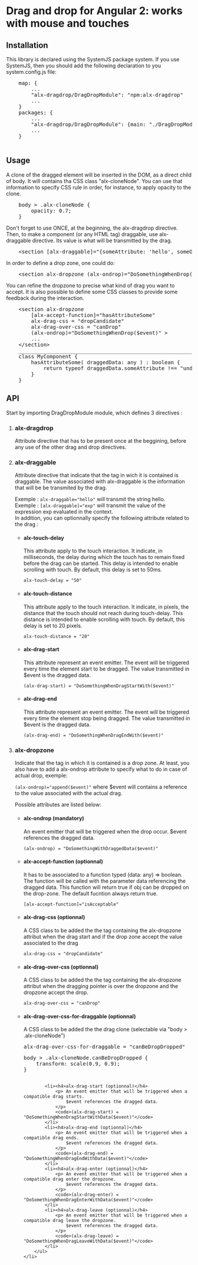 <h1>Drag and drop for Angular 2: works with mouse and touches</h1>
<h2>Installation</h2>
	<p>This library is declared using the SystemJS package system. If you use SystemJS, then you should add the following declaration to you system.config.js file:</p>
	<pre>
	map: {
		...
		"alx-dragdrop/DragDropModule": "npm:alx-dragdrop"
		...
	}
	packages: {
		...
		"alx-dragdrop/DragDropModule": {main: "./DragDropModule.js", defaultExtension: "js"}
		...
	}
	</pre>

<h2>Usage</h2>
<p>
	A clone of the dragged element will be inserted in the DOM, as a direct child of body. It will contains tha CSS class "alx-cloneNode".
	You can use that information to specify CSS rule in order, for instance, to apply opacity to the clone.
</p>
<pre>
	body > .alx-cloneNode {
		opacity: 0.7;
	}
</pre>
<p>
	Don't forget to use ONCE, at the beginning, the alx-dragdrop directive.
	Then, to make a component (or any HTML tag) draggable, use alx-draggable directive. Its value is what will be transmitted by the drag.
</p>
<pre>
	&lt;section [alx-draggable]=&quot;{someAttribute: 'hello', someOther: 34}&quot;&gt; ... &lt;/section&gt;
</pre>
<p>
	In order to define a drop zone, one could do:
</p>
<pre>
	&lt;section alx-dropzone (alx-ondrop)=&quot;DoSomethingWhenDrop($event)&quot;&gt; ... &lt;/section&gt;
</pre>
<p>
	You can refine the dropzone to precise what kind of drag you want to accept.
	It is also possible to define some CSS classes to provide some feedback during the interaction.
</p>
<pre>
	&lt;section alx-dropzone 
		[alx-accept-function]=&quot;hasAttributeSome&quot; 
		alx-drag-css = &quot;dropCandidate&quot; 
		alx-drag-over-css = &quot;canDrop&quot; 
		(alx-ondrop)=&quot;DoSomethingWhenDrop($event)&quot; &gt; 
		... 
	&lt;/section&gt; 
	_________________________________________________________________ 
	class MyComponent { 
		hasAttributeSome( draggedData: any ) : boolean { 
			return typeof draggedData.someAttribute !== &quot;undefined&quot; 
		}
	}
</pre>

<h2>API</h2>
<p>
	Start by importing DragDropModule module, which defines 3 directives :
</p>
<ol>
	<li><h3>alx-dragdrop</h3>
		<p>Attribute directive that has to be present once at the beggining, before any use of the other drag and drop directives.</p>
	</li>
	<li><h3>alx-draggable</h3>
		<p>Attribute directive that indicate that the tag in wich it is contained is draggable. The value associated with alx-draggable is the information that will be be transmited by the drag.</p>
		<section>Exemple :
			<code>alx-draggable="hello"</code>
			will transmit the string hello.
		</section>
		<section>Exemple :
			<code>[alx-draggable]="exp"</code>
			will transmit the value of the expression exp evaluated in the context.
		</section>
		<section>
			In addition, you can optionnally specify the following attribute related to the drag :
			<ul>
				<li><h4>alx-touch-delay</h4>
					<p>	This attribute apply to the touch interaction.
						It indicate, in milliseconds, the delay during which the touch has to remain fixed before the drag can be started.
						This delay is intended to enable scrolling with touch. 
						By default, this delay is set to 50ms.
					</p>
					<code>alx-touch-delay = "50"</code>
				</li>
				<li><h4>alx-touch-distance</h4>
					<p>	This attribute apply to the touch interaction.
						It indicate, in pixels, the distance that the touch should not reach during touch-delay.
						This distance is intended to enable scrolling with touch. 
						By default, this delay is set to 20 pixels.
					</p>
					<code>alx-touch-distance = "20"</code>
				</li>
				<li><h4>alx-drag-start</h4>
					<p>	This attribute represent an event emitter.
					 	The event will be triggered every time the element start to be dragged.
					 	The value transmitted in $event is the dragged data.
					</p>
					<code>(alx-drag-start) = "DoSomethingWhenDragStartWith($event)"</code>
				</li>
				<li><h4>alx-drag-end</h4>
					<p>	This attribute represent an event emitter.
					 	The event will be triggered every time the element stop being dragged.
					 	The value transmitted in $event is the dragged data.
					</p>
					<code>(alx-drag-end) = "DoSomethingWhenDragEndWith($event)"</code>
				</li>
			</ul>
		</section>
	</li>
	<li><h3>alx-dropzone</h3>
		<p>Indicate that the tag in which it is contained is a drop zone. At least, you also have to add a alx-ondrop attribute to specify what to do in case of actual drop, exemple:</p>
		<code>(alx-ondrop)="append($event)"</code>
		where $event will contains a reference to the value associated with the actual drag.
		<p>Possible attributes are listed below:</p>
		<ul>
			<li><h4>alx-ondrop (mandatory)</h4>
				<p>	An event emitter that will be triggered when the drop occur.
					$event references the dragged data.
				</p>
				<code>(alx-ondrop) = "DoSomethingWithDraggedData($event)"</code>
			</li>
			<li><h4>alx-accept-function (optionnal)</h4>
				<p>	It has to be associated to a function typed (data: any) => boolean. 
					The function will be called with the parameter data referencing the dragged data.
					This function will return true if obj can be dropped on the drop-zone. 
					The default fucntion always return true.
				</p>
				<code>[alx-accept-function]="isAcceptable"</code>
			</li>
			<li><h4>alx-drag-css (optionnal)</h4>
				<p>A CSS class to be added the the tag containing the alx-dropzone attribut when the drag start and if the drop zone accept the value associated to the drag
				</p>
				<code>alx-drag-css = "dropCandidate"</code>
			</li>
			<li><h4>alx-drag-over-css (optionnal)</h4>
				<p>A CSS class to be added the the tag containing the alx-dropzone attribut when the dragging pointer is over the dropzone and the dropzone accept the drop.
				</p>
				<code>alx-drag-over-css = "canDrop"</code>
			</li>
			<li><h4>alx-drag-over-css-for-draggable (optionnal)</h4>
				<p>A CSS class to be added the the drag clone (selectable via "body > .alx-cloneNode")
				</p>
				<pre>alx-drag-over-css-for-draggable = "canBeDropDropped"</pre>
				<pre>
body > .alx-cloneNode.canBeDropDropped {
	transform: scale(0.9, 0.9);
}
				</pre>
			</li>


			


			<li><h4>alx-drag-start (optionnal)</h4>
				<p>	An event emitter that will be triggered when a compatible drag starts.
					$event references the dragged data.
				</p>
				<code>(alx-drag-start) = "DoSomethingWhenDragStartWithData($event)"</code>
			</li>
			<li><h4>alx-drag-end (optionnal)</h4>
				<p>	An event emitter that will be triggered when a compatible drag ends.
					$event references the dragged data.
				</p>
				<code>(alx-drag-end) = "DoSomethingWhenDragEndWithData($event)"</code>
			</li>
			<li><h4>alx-drag-enter (optionnal)</h4>
				<p>	An event emitter that will be triggered when a compatible drag enter the dropzone.
					$event references the dragged data.
				</p>
				<code>(alx-drag-enter) = "DoSomethingWhenDragEnterWithData($event)"</code>
			</li>
			<li><h4>alx-drag-leave (optionnal)</h4>
				<p>	An event emitter that will be triggered when a compatible drag leave the dropzone.
					$event references the dragged data.
				</p>
				<code>(alx-drag-leave) = "DoSomethingWhenDragLeaveWithData($event)"</code>
			</li>
		</ul>
	</li>
</ol>
</p>
